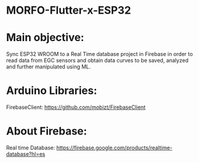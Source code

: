 # MORFO-Flutter-x-ESP32

# Main objective:
Sync ESP32 WROOM to a Real Time database project in Firebase in order to read data from EGC sensors and obtain data curves to be saved, analyzed and further manipulated using ML. 

# Arduino Libraries:
FirebaseClient: https://github.com/mobizt/FirebaseClient

# About Firebase:
Real time Database: https://firebase.google.com/products/realtime-database?hl=es
